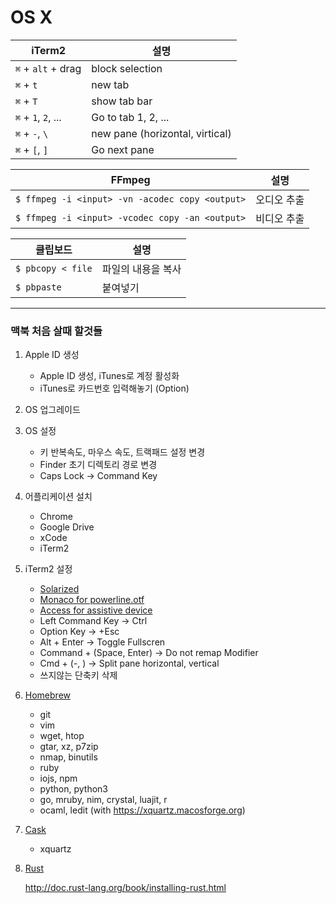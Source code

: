 OS X
========

iTerm2              | 설명
--------------------|---------------------------------
`⌘` + `alt` + drag  | block selection
`⌘` + `t`           | new tab
`⌘` + `T`           | show tab bar
`⌘` + `1`, `2`, ... | Go to tab 1, 2, ...
`⌘` + `-`, `\ `     | new pane (horizontal, virtical)
`⌘` + `[`, `]`      | Go next pane

FFmpeg                                          | 설명
------------------------------------------------|-------------
`$ ffmpeg -i <input> -vn -acodec copy <output>` | 오디오 추출
`$ ffmpeg -i <input> -vcodec copy -an <output>` | 비디오 추출

클립보드          | 설명
------------------|-------------
`$ pbcopy < file` | 파일의 내용을 복사
`$ pbpaste`       | 붙여넣기

--------

### 맥북 처음 살때 할것들

1.  Apple ID 생성
    * Apple ID 생성, iTunes로 계정 활성화
    * iTunes로 카드번호 입력해놓기 (Option)

2.  OS 업그레이드

3.  OS 설정

    * 키 반복속도, 마우스 속도, 트랙패드 설정 변경
    * Finder 초기 디렉토리 경로 변경
    * Caps Lock → Command Key

4.  어플리케이션 설치

    * Chrome
    * Google Drive
    * xCode
    * iTerm2

5.  iTerm2 설정

    * [Solarized](https://github.com/altercation/solarized)
    * [Monaco for powerline.otf](https://gist.github.com/baopham/1838072)
    * [Access for assistive device](http://www.tekrevue.com/how-to-enable-access-for-assistive-devices-in-os-x-mavericks/)
    * Left Command Key          → Ctrl
    * Option Key                → +Esc
    * Alt + Enter               → Toggle Fullscren
    * Command + (Space, Enter)  → Do not remap Modifier
    * Cmd + (-, \)              → Split pane horizontal, vertical
    * 쓰지않는 단축키 삭제

7.  [Homebrew](http://brew.sh)

    * git
    * vim
    * wget, htop
    * gtar, xz, p7zip
    * nmap, binutils
    * ruby
    * iojs, npm
    * python, python3
    * go, mruby, nim, crystal, luajit, r
    * ocaml, ledit (with https://xquartz.macosforge.org)

8.  [Cask](http://caskroom.io)

    * xquartz

9.  [Rust](http://rust-lang.org)

    http://doc.rust-lang.org/book/installing-rust.html
